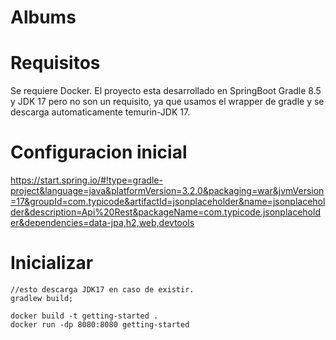 # Albums


# Requisitos 
Se requiere Docker.
El proyecto esta desarrollado en SpringBoot Gradle 8.5 y JDK 17 pero no
son un requisito, ya que usamos el wrapper de gradle y se descarga automaticamente 
temurin-JDK 17.


# Configuracion inicial
https://start.spring.io/#!type=gradle-project&language=java&platformVersion=3.2.0&packaging=war&jvmVersion=17&groupId=com.typicode&artifactId=jsonplaceholder&name=jsonplaceholder&description=Api%20Rest&packageName=com.typicode.jsonplaceholder&dependencies=data-jpa,h2,web,devtools


# Inicializar
```
//esto descarga JDK17 en caso de existir.
gradlew build;

docker build -t getting-started .
docker run -dp 8080:8080 getting-started
```





